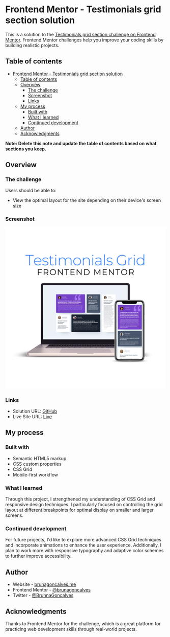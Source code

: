 # Frontend Mentor - Testimonials grid section solution

This is a solution to the [Testimonials grid section challenge on Frontend Mentor](https://www.frontendmentor.io/challenges/testimonials-grid-section-Nnw6J7Un7). Frontend Mentor challenges help you improve your coding skills by building realistic projects. 

## Table of contents

- [Frontend Mentor - Testimonials grid section solution](#frontend-mentor---testimonials-grid-section-solution)
  - [Table of contents](#table-of-contents)
  - [Overview](#overview)
    - [The challenge](#the-challenge)
    - [Screenshot](#screenshot)
    - [Links](#links)
  - [My process](#my-process)
    - [Built with](#built-with)
    - [What I learned](#what-i-learned)
    - [Continued development](#continued-development)
  - [Author](#author)
  - [Acknowledgments](#acknowledgments)

**Note: Delete this note and update the table of contents based on what sections you keep.**

## Overview

### The challenge

Users should be able to:

- View the optimal layout for the site depending on their device's screen size

### Screenshot

![](./screens/screenshot.png)

### Links

- Solution URL: [GitHub](https://github.com/brunagoncalves/testimonials-grid-section)
- Live Site URL: [Live](https://brunagoncalves.github.io/testimonials-grid-section/)

## My process

### Built with

- Semantic HTML5 markup
- CSS custom properties
- CSS Grid
- Mobile-first workflow

### What I learned

Through this project, I strengthened my understanding of CSS Grid and responsive design techniques. I particularly focused on controlling the grid layout at different breakpoints for optimal display on smaller and larger screens.

### Continued development

For future projects, I'd like to explore more advanced CSS Grid techniques and incorporate animations to enhance the user experience. Additionally, I plan to work more with responsive typography and adaptive color schemes to further improve accessibility.

## Author

- Website - [brunagoncalves.me](https://brunagoncalves.me)
- Frontend Mentor - [@brunagoncalves](https://www.frontendmentor.io/profile/brunagoncalves)
- Twitter - [@BruhnaGoncalves](https://twitter.com/BruhnaGoncalves)

## Acknowledgments

Thanks to Frontend Mentor for the challenge, which is a great platform for practicing web development skills through real-world projects.